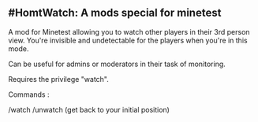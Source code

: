 #HomtWatch: A mods special for minetest
-----------

A mod for Minetest allowing you to watch other players in their 3rd person view.
You're invisible and undetectable for the players when you're in this mode.

Can be useful for admins or moderators in their task of monitoring.

Requires the privilege "watch".

Commands :

/watch <player name>
/unwatch (get back to your initial position)
